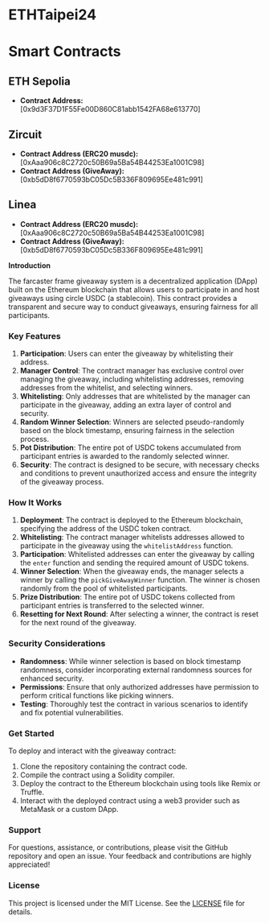 # ETHTaipei24
 
# Smart Contracts

## ETH Sepolia
- **Contract Address:** [0x9d3F37D1F55Fe00D860C81abb1542FA68e613770]

## Zircuit
- **Contract Address (ERC20 musdc):** [0xAaa906c8C2720c50B69a5Ba54B44253Ea1001C98]
- **Contract Address (GiveAway):** [0xb5dD8f6770593bC05Dc5B336F809695Ee481c991]

## Linea
- **Contract Address (ERC20 musdc):** [0xAaa906c8C2720c50B69a5Ba54B44253Ea1001C98]
- **Contract Address (GiveAway):** [0xb5dD8f6770593bC05Dc5B336F809695Ee481c991]


**Introduction**

The farcaster frame giveaway system is a decentralized application (DApp) built on the Ethereum blockchain that allows users to participate in and host giveaways using circle USDC (a stablecoin). This contract provides a transparent and secure way to conduct giveaways, ensuring fairness for all participants.

### Key Features

1. **Participation**: Users can enter the giveaway by whitelisting their address.
2. **Manager Control**: The contract manager has exclusive control over managing the giveaway, including whitelisting addresses, removing addresses from the whitelist, and selecting winners.
3. **Whitelisting**: Only addresses that are whitelisted by the manager can participate in the giveaway, adding an extra layer of control and security.
4. **Random Winner Selection**: Winners are selected pseudo-randomly based on the block timestamp, ensuring fairness in the selection process.
5. **Pot Distribution**: The entire pot of USDC tokens accumulated from participant entries is awarded to the randomly selected winner.
6. **Security**: The contract is designed to be secure, with necessary checks and conditions to prevent unauthorized access and ensure the integrity of the giveaway process.

### How It Works

1. **Deployment**: The contract is deployed to the Ethereum blockchain, specifying the address of the USDC token contract.
2. **Whitelisting**: The contract manager whitelists addresses allowed to participate in the giveaway using the `whitelistAddress` function.
3. **Participation**: Whitelisted addresses can enter the giveaway by calling the `enter` function and sending the required amount of USDC tokens.
4. **Winner Selection**: When the giveaway ends, the manager selects a winner by calling the `pickGiveAwayWinner` function. The winner is chosen randomly from the pool of whitelisted participants.
5. **Prize Distribution**: The entire pot of USDC tokens collected from participant entries is transferred to the selected winner.
6. **Resetting for Next Round**: After selecting a winner, the contract is reset for the next round of the giveaway.

### Security Considerations

- **Randomness**: While winner selection is based on block timestamp randomness, consider incorporating external randomness sources for enhanced security.
- **Permissions**: Ensure that only authorized addresses have permission to perform critical functions like picking winners.
- **Testing**: Thoroughly test the contract in various scenarios to identify and fix potential vulnerabilities.

### Get Started

To deploy and interact with the giveaway contract:

1. Clone the repository containing the contract code.
2. Compile the contract using a Solidity compiler.
3. Deploy the contract to the Ethereum blockchain using tools like Remix or Truffle.
4. Interact with the deployed contract using a web3 provider such as MetaMask or a custom DApp.

### Support

For questions, assistance, or contributions, please visit the GitHub repository and open an issue. Your feedback and contributions are highly appreciated!

### License

This project is licensed under the MIT License. See the [LICENSE](LICENSE) file for details.
